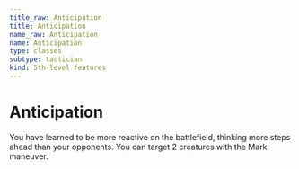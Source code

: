 ```yaml
---
title_raw: Anticipation
title: Anticipation
name_raw: Anticipation
name: Anticipation
type: classes
subtype: tactician
kind: 5th-level features
---
```


# Anticipation

You have learned to be more reactive on the battlefield, thinking more steps ahead than your opponents. You can target 2 creatures with the Mark maneuver.
